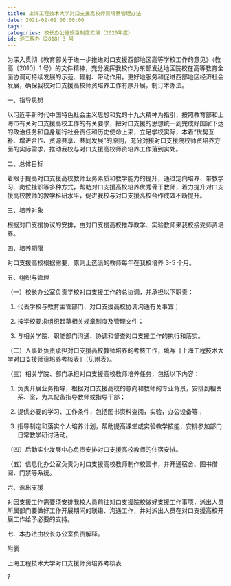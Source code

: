 ```yaml
---
title: 上海工程技术大学对口支援高校师资培养管理办法
date: 2021-02-01 00:00:00
tags: 
categories: 校长办公室规章制度汇编（2020年度）
id: 沪工程办〔2018〕3 号
---
```


为深入贯彻《教育部关于进一步推进对口支援西部地区高等学校工作的意见》（教高〔2010〕1 号）的文件精神，充分发挥我校作为东部发达地区院校在高等教育全面协调可持续发展的示范、辐射、带动作用，更好地服务和促进西部地区经济社会发展，确保我校对口支援高校师资培养工作有序开展，制订本办法。

一、指导思想

以习近平新时代中国特色社会主义思想和党的十九大精神为指引，按照教育部和上海市有关对口支援高校工作的有关要求，把对口支援的思想统一到完成好国家下达的政治任务和自身履行社会责任和历史使命上来，立足学校实际，本着“优势互补、增进合作、资源共享、共同发展”的原则，充分对接对口支援院校师资培养方面的实际需求，推动我校与对口支援高校师资培养工作落到实处。

二、总体目标

着眼于提高对口支援高校教师业务素质和教学能力的提升，通过定向培养、带教学习、岗位挂职等多种方式，帮助对口支援高校培养优秀骨干教师，着力提升对口支援高校教师的教学科研水平，促进我校与对口支援高校合作成效不断提升。

三、培养对象

根据对口支援协议的安排，由对口支援高校推荐教学、实验教师来我校接受师资培养。

四、培养期限

对口支援高校根据需要，原则上选派的教师每年在我校培养 3-5 个月。

五、组织与管理

（一）校长办公室负责学校对口支援工作的总协调，并承担以下职责：

1. 代表学校与教育主管部门、对口支援高校协调沟通有关事宜；

2. 按学校要求组织起草相关规章制度及管理文件；

3. 与相关学院、职能部门沟通、协调和督查对口支援工作的执行和落实。

（二）人事处负责承担对口支援高校教师培养的考核工作，填写《上海工程技术大学对口支援师资培养考核表》（见附表）。

（三）相关学院、部门承担对口支援高校教师培养任务，包括以下内容：

1. 负责开展业务指导，根据对口支援高校的意向和教师的专业背景，安排到相关系、室，为其配备指导教师或指导干部；

2. 提供必要的学习、工作条件，包括图书资料查阅，实验，办公设备等；

3. 指导制定和落实个人培养计划，帮助提高课堂或实验教学技能，安排参加部门日常教学研讨活动。

（四）后勤实业发展中心负责安排对口支援高校教师的住宿安排。

（五）信息化办公室负责为对口支援高校教师制作校园卡，并开通宿舍、图书借阅、门禁等系统。

六、派出支援

对因支援工作需要须安排我校人员前往对口支援院校做好支援工作事项，派出人员所属部门要做好工作开展期间的联络、沟通工作，并对派出人员在对口支援高校开展工作给予必要的支持。

七、本办法由校长办公室负责解释。

附表

上海工程技术大学对口支援师资培养考核表

?
